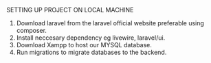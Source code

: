 SETTING UP PROJECT ON LOCAL MACHINE
1. Download laravel from the laravel official website preferable using composer.
2. Install neccesary dependency eg livewire, laravel/ui.
3. Download Xampp to host our MYSQL  database.
4. Run migrations to migrate databases to the backend.
